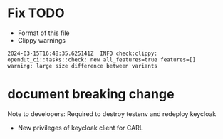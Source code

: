 # Fix TODO
* Format of this file
* Clippy warnings
```text
2024-03-15T16:48:35.625141Z  INFO check:clippy: opendut_ci::tasks::check: new all_features=true features=[]                             warning: large size difference between variants
```

# document breaking change
Note to developers: Required to destroy testenv and redeploy keycloak 
- New privileges of keycloak client for CARL

